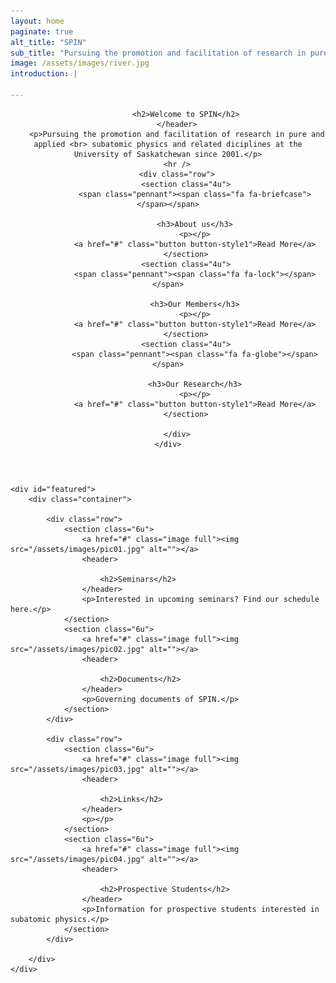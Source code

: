```yaml
---
layout: home
paginate: true
alt_title: "SPIN"
sub_title: "Pursuing the promotion and facilitation of research in pure and applied <br> subatomic physics and related diciplines at the University of Saskatchewan since 2001."
image: /assets/images/river.jpg
introduction: |

---
```

<!-- Featured -->
<div id="featured">
	<div class="container">
		<header>

			<h2>Welcome to SPIN</h2>
		</header>
		<p>Pursuing the promotion and facilitation of research in pure and applied <br> subatomic physics and related diciplines at the University of Saskatchewan since 2001.</p>
		<hr />
		<div class="row">
			<section class="4u">
				<span class="pennant"><span class="fa fa-briefcase"></span></span>

				<h3>About us</h3>
				<p></p>
				<a href="#" class="button button-style1">Read More</a>
			</section>
			<section class="4u">
				<span class="pennant"><span class="fa fa-lock"></span></span>

				<h3>Our Members</h3>
				<p></p>
				<a href="#" class="button button-style1">Read More</a>
			</section>
			<section class="4u">
				<span class="pennant"><span class="fa fa-globe"></span></span>

				<h3>Our Research</h3>
				<p></p>
				<a href="#" class="button button-style1">Read More</a>
			</section>

		</div>
	</div>
</div>

<!-- Main -->
	<div id="featured">
		<div class="container">

			<div class="row">
				<section class="6u">
					<a href="#" class="image full"><img src="/assets/images/pic01.jpg" alt=""></a>
					<header>

						<h2>Seminars</h2>
					</header>
					<p>Interested in upcoming seminars? Find our schedule here.</p>
				</section>
				<section class="6u">
					<a href="#" class="image full"><img src="/assets/images/pic02.jpg" alt=""></a>
					<header>

						<h2>Documents</h2>
					</header>
					<p>Governing documents of SPIN.</p>
				</section>
			</div>

			<div class="row">
				<section class="6u">
					<a href="#" class="image full"><img src="/assets/images/pic03.jpg" alt=""></a>
					<header>

						<h2>Links</h2>
					</header>
					<p></p>
				</section>
				<section class="6u">
					<a href="#" class="image full"><img src="/assets/images/pic04.jpg" alt=""></a>
					<header>

						<h2>Prospective Students</h2>
					</header>
					<p>Information for prospective students interested in subatomic physics.</p>
				</section>
			</div>

		</div>
	</div>
